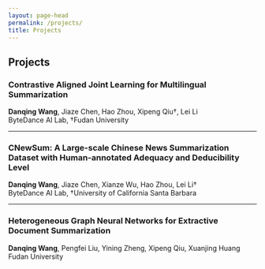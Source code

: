 ```yaml
---
layout: page-head
permalink: /projects/
title: Projects
---
```


## Projects

### Contrastive Aligned Joint Learning for Multilingual Summarization
**Danqing Wang**, Jiaze Chen, Hao Zhou, Xipeng Qiu†, Lei Li   
ByteDance AI Lab, †Fudan University  
<a href="https://aclanthology.org/2021.findings-acl.242/"><i class="fa fa-file-alt"></i></a>
<a href="https://github.com/dqwang122/CALMS"><i class="fab fa-github"></i></a>
<a href="https://drive.google.com/file/d/1i9xfOkQ60kixj0rZ-kCo8UCo2fZ51fCY/view?usp=sharing"><i class="fab fa-google-drive"></i></a>
<a href="/projects/CALMS/"><i class="fas fa-database"></i></a>
<a href="/assets/PPT/20210624_ACL2021_CALMS.pdf"><i class="fas fa-file-powerpoint"></i></a>
<a href="/blogs/CALMS/"><i class="fas fa-arrow-circle-right"></i></a>


***

### CNewSum: A Large-scale Chinese News Summarization Dataset with Human-annotated Adequacy and Deducibility Level
**Danqing Wang**, Jiaze Chen, Xianze Wu, Hao Zhou, Lei Li†  
ByteDance AI Lab, †University of California Santa Barbara  
<a href="https://link.springer.com/chapter/10.1007/978-3-030-88480-2_31"><i class="fa fa-file-alt"></i></a>
<a href="https://drive.google.com/file/d/1A_YcQ3cBAI7u9iVIoCeVLLgwU7UUzHHv/view?usp=sharing"><i class="fab fa-google-drive"></i></a>
<a href="/projects/CNewSum/"><i class="fas fa-database"></i></a>
<a href="/assets/PPT/20211016_NLPCC2021_CNewSum.pdf"><i class="fas fa-file-powerpoint"></i></a>
<a href="/blogs/CNewSum/"><i class="fas fa-arrow-circle-right"></i></a>

***

### Heterogeneous Graph Neural Networks for Extractive Document Summarization
**Danqing Wang**, Pengfei Liu, Yining Zheng, Xipeng Qiu, Xuanjing Huang  
Fudan University  
<a href="https://aclanthology.org/2020.acl-main.553"><i class="fa fa-file-alt"></i></a>
<a href="https://github.com/dqwang122/HeterSumGraph"><i class="fab fa-github"></i></a>
<a href="http://slideslive.com/38929003"><i class="fab fa-youtube"></i></a>
<a href="/blogs/HSG/"><i class="fas fa-arrow-circle-right"></i></a>
